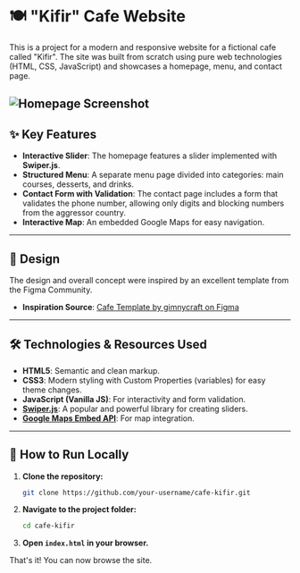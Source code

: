 # 🍽️ "Kifir" Cafe Website

This is a project for a modern and responsive website for a fictional cafe called "Kifir". The site was built from scratch using pure web technologies (HTML, CSS, JavaScript) and showcases a homepage, menu, and contact page.

![Homepage Screenshot](![{F9678AA3-2186-4A8F-B824-0772DE199A56}](https://github.com/user-attachments/assets/a93db46b-2d0f-4ffb-aeba-8e14ceb583b9)
)
---

## ✨ Key Features

- **Interactive Slider**: The homepage features a slider implemented with **Swiper.js**.
- **Structured Menu**: A separate menu page divided into categories: main courses, desserts, and drinks.
- **Contact Form with Validation**: The contact page includes a form that validates the phone number, allowing only digits and blocking numbers from the aggressor country.
- **Interactive Map**: An embedded Google Maps for easy navigation.

---

## 🎨 Design

The design and overall concept were inspired by an excellent template from the Figma Community.

- **Inspiration Source**: [Cafe Template by gimnycraft on Figma](https://www.figma.com/community/file/1034381978930508378/cafe-template)

---

## 🛠️ Technologies & Resources Used

- **HTML5**: Semantic and clean markup.
- **CSS3**: Modern styling with Custom Properties (variables) for easy theme changes.
- **JavaScript (Vanilla JS)**: For interactivity and form validation.
- **[Swiper.js](https://swiperjs.com/)**: A popular and powerful library for creating sliders.
- **[Google Maps Embed API](https://www.google.com/maps)**: For map integration.

---

## 🚀 How to Run Locally

1.  **Clone the repository:**
    ```bash
    git clone https://github.com/your-username/cafe-kifir.git
    ```
2.  **Navigate to the project folder:**
    ```bash
    cd cafe-kifir
    ```
3.  **Open `index.html` in your browser.**

That's it! You can now browse the site. 
